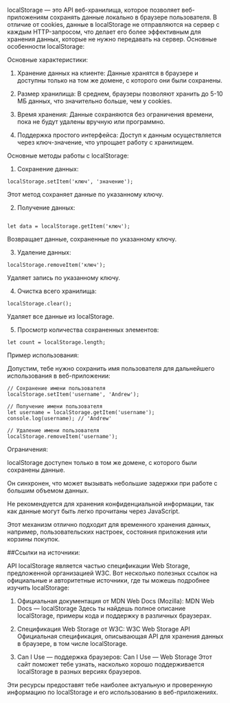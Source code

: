 localStorage — это API веб-хранилища, которое позволяет веб-приложениям сохранять данные локально в браузере пользователя. В отличие от cookies, данные в localStorage не отправляются на сервер с каждым HTTP-запросом, что делает его более эффективным для хранения данных, которые не нужно передавать на сервер. Основные особенности localStorage:

Основные характеристики:

1. Хранение данных на клиенте: Данные хранятся в браузере и доступны только на том же домене, с которого они были сохранены.


2. Размер хранилища: В среднем, браузеры позволяют хранить до 5-10 МБ данных, что значительно больше, чем у cookies.


3. Время хранения: Данные сохраняются без ограничения времени, пока не будут удалены вручную или программно.


4. Поддержка простого интерфейса: Доступ к данным осуществляется через ключ-значение, что упрощает работу с хранилищем.



Основные методы работы с localStorage:

1. Сохранение данных:

```
localStorage.setItem('ключ', 'значение');
```

Этот метод сохраняет данные по указанному ключу.


2. Получение данных:

```

let data = localStorage.getItem('ключ');
```


Возвращает данные, сохраненные по указанному ключу.


3. Удаление данных:

```
localStorage.removeItem('ключ');
```


Удаляет запись по указанному ключу.


4. Очистка всего хранилища:


```
localStorage.clear();
```


Удаляет все данные из localStorage.


5. Просмотр количества сохраненных элементов:


```
let count = localStorage.length;
```




Пример использования:

Допустим, тебе нужно сохранить имя пользователя для дальнейшего использования в веб-приложении:

```
// Сохранение имени пользователя
localStorage.setItem('username', 'Andrew');

// Получение имени пользователя
let username = localStorage.getItem('username');
console.log(username); // 'Andrew'

// Удаление имени пользователя
localStorage.removeItem('username');
```

Ограничения:

localStorage доступен только в том же домене, с которого были сохранены данные.

Он синхронен, что может вызывать небольшие задержки при работе с большим объемом данных.

Не рекомендуется для хранения конфиденциальной информации, так как данные могут быть легко прочитаны через JavaScript.

Этот механизм отлично подходит для временного хранения данных, например, пользовательских настроек, состояния приложения или корзины покупок.

##Ссылки на источники:

API localStorage является частью спецификации Web Storage, предложенной организацией W3C. Вот несколько полезных ссылок на официальные и авторитетные источники, где ты можешь подробнее изучить localStorage:

1. Официальная документация от MDN Web Docs (Mozilla):
MDN Web Docs — localStorage
Здесь ты найдешь полное описание localStorage, примеры кода и поддержку в различных браузерах.


2. Спецификация Web Storage от W3C:
W3C Web Storage API
Официальная спецификация, описывающая API для хранения данных в браузере, в том числе localStorage.


3. Can I Use — поддержка браузеров:
Can I Use — Web Storage
Этот сайт поможет тебе узнать, насколько хорошо поддерживается localStorage в разных версиях браузеров.



Эти ресурсы предоставят тебе наиболее актуальную и проверенную информацию по localStorage и его использованию в веб-приложениях.




